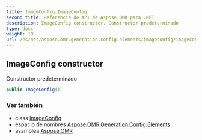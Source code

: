 ```yaml
---
title: ImageConfig.ImageConfig
second_title: Referencia de API de Aspose.OMR para .NET
description: ImageConfig constructor. Constructor predeterminado
type: docs
weight: 10
url: /es/net/aspose.omr.generation.config.elements/imageconfig/imageconfig/
---
```

## ImageConfig constructor

Constructor predeterminado

```csharp
public ImageConfig()
```

### Ver también

* class [ImageConfig](../)
* espacio de nombres [Aspose.OMR.Generation.Config.Elements](../../imageconfig/)
* asamblea [Aspose.OMR](../../../)


